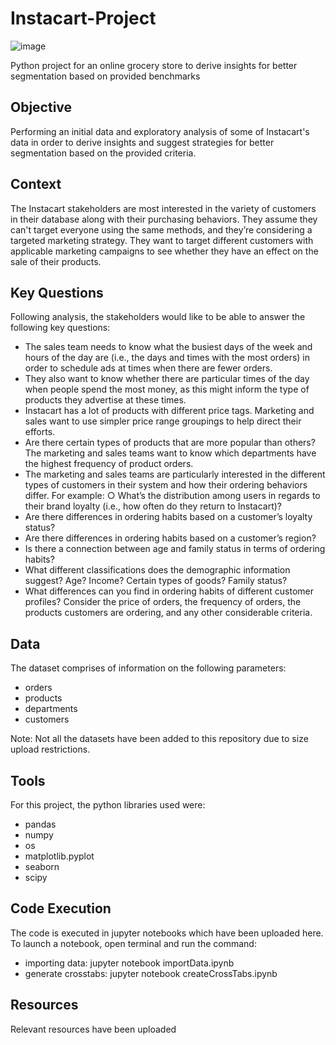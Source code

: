 # Instacart-Project

![image](https://github.com/isaac-otubanjo/Instacart-Project/assets/145198177/e5e79fe5-15a1-4077-a0c4-ce20572a271f)

Python project for an online grocery store to derive insights for better segmentation based on provided benchmarks

## Objective
Performing an initial data and exploratory analysis of some of Instacart's data in order to derive insights and suggest strategies for better segmentation based on the provided criteria.

## Context
The Instacart stakeholders are most interested in the variety of customers in their database along with their purchasing behaviors. They assume they can't target everyone using the same methods, and they’re considering a targeted marketing strategy. They want to target different customers with applicable marketing campaigns to see whether they have an effect on the sale of their products.

## Key Questions
Following analysis, the stakeholders would like to be able to answer the following key questions:
- The sales team needs to know what the busiest days of the week and hours of the day are (i.e., the days and times with the most orders) in order to schedule ads at times when there are fewer orders.
- They also want to know whether there are particular times of the day when people spend the most money, as this might inform the type of products they advertise at these times.
-  Instacart has a lot of products with different price tags. Marketing and sales want to use simpler price range groupings to help direct their efforts.
-  Are there certain types of products that are more popular than others? The marketing and sales teams want to know which departments have the highest frequency of product orders.
- The marketing and sales teams are particularly interested in the different types of customers in their system and how their ordering behaviors differ. For example:
○ What’s the distribution among users in regards to their brand loyalty (i.e., how often do they return to Instacart)?
- Are there differences in ordering habits based on a customer’s loyalty status?
- Are there differences in ordering habits based on a customer’s region?
- Is there a connection between age and family status in terms of ordering
habits?
- What different classifications does the demographic information suggest?
Age? Income? Certain types of goods? Family status?
- What differences can you find in ordering habits of different customer
profiles? Consider the price of orders, the frequency of orders, the products customers are ordering, and any other considerable criteria.

## Data
The dataset comprises of information on the following parameters:
- orders
- products
- departments
- customers
  
Note: Not all the datasets have been added to this repository due to size upload restrictions.

## Tools
For this project, the python libraries used were:
- pandas
- numpy
- os
- matplotlib.pyplot
- seaborn
- scipy

## Code Execution
The code is executed in jupyter notebooks which have been uploaded here.
To launch a notebook, open terminal and run the command:
- importing data: jupyter notebook importData.ipynb
- generate crosstabs:  jupyter notebook createCrossTabs.ipynb

## Resources
Relevant resources have been uploaded
